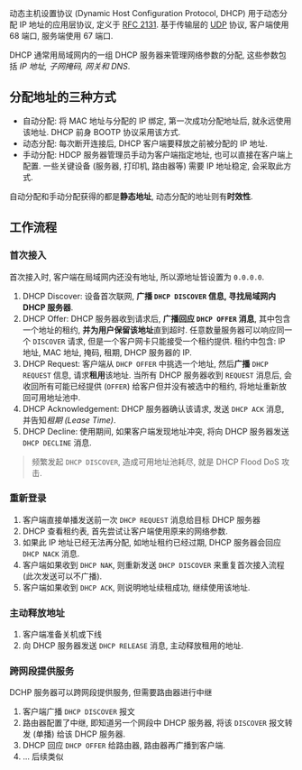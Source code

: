 动态主机设置协议 (Dynamic Host Configuration Protocol, DHCP) 用于动态分配 IP 地址的应用层协议, 定义于 [RFC 2131](https://datatracker.ietf.org/doc/html/rfc2131). 基于传输层的 [UDP](../TransportL3/UDP.md) 协议, 客户端使用 68 端口, 服务端使用 67 端口.

DHCP 通常用局域网内的一组 DHCP 服务器来管理网络参数的分配, 这些参数包括 *IP 地址, 子网掩码, 网关和 DNS*. 

## 分配地址的三种方式

- 自动分配: 将 MAC 地址与分配的 IP 绑定, 第一次成功分配地址后, 就永远使用该地址. DHCP 前身 BOOTP 协议采用该方式.
- 动态分配: 每次断开连接后, DHCP 客户端要释放之前被分配的 IP 地址.
- 手动分配: HDCP 服务器管理员手动为客户端指定地址, 也可以直接在客户端上配置. 一些关键设备 (服务器, 打印机, 路由器等) 需要 IP 地址稳定, 会采取此方式.

自动分配和手动分配获得的都是**静态地址**, 动态分配的地址则有**时效性**.

## 工作流程

### 首次接入

首次接入时, 客户端在局域网内还没有地址, 所以源地址皆设置为 `0.0.0.0`. 

1. DHCP Discover: 设备首次联网, **广播 `DHCP DISCOVER` 信息, 寻找局域网内 DHCP 服务器**.
2. DHCP Offer: DHCP 服务器收到请求后, **广播回应 `DHCP OFFER` 消息**, 其中包含一个地址的租约, **并为用户保留该地址**直到超时. 任意数量服务器可以响应同一个 `DISCOVER` 请求, 但是一个客户网卡只能接受一个租约提供. 租约中包含: IP 地址, MAC 地址, 掩码, 租期, DHCP 服务器的 IP.
1. DHCP Request: 客户端从 `DHCP OFFER` 中挑选一个地址, 然后**广播** `DHCP REQUEST` 信息, 请求**租用**该地址. 当所有 DHCP 服务器收到 `REQUEST` 消息后, 会收回所有可能已经提供 (`OFFER`) 给客户但并没有被选中的租约, 将地址重新放回可用地址池中. 
2. DHCP Acknowledgement: DHCP 服务器确认该请求, 发送 `DHCP ACK` 消息, 并告知*租期 (Lease Time)*.
3. DHCP Decline: 使用期间, 如果客户端发现地址冲突, 将向 DHCP 服务器发送 `DHCP DECLINE` 消息.

> 频繁发起 `DHCP DISCOVER`, 造成可用地址池耗尽, 就是 DHCP Flood DoS 攻击.

### 重新登录

1. 客户端直接单播发送前一次 `DHCP REQUEST` 消息给目标 DHCP 服务器
2. DHCP 查看租约表, 首先尝试让客户端使用原来的网络参数. 
3. 如果此 IP 地址已经无法再分配, 如地址租约已经过期, DHCP 服务器会回应 `DHCP NACK` 消息.
4. 客户端如果收到 `DHCP NAK`, 则重新发送 `DHCP DISCOVER` 来重复首次接入流程 (此次发送可以不广播).
5. 客户端如果收到 `DHCP ACK`, 则说明地址续租成功, 继续使用该地址.

### 主动释放地址

1. 客户端准备关机或下线
2. 向 DHCP 服务器发送 `DHCP RELEASE` 消息, 主动释放租用的地址.

### 跨网段提供服务

DCHP 服务器可以跨网段提供服务, 但需要路由器进行中继

1. 客户端广播 `DHCP DISCOVER` 报文
2. 路由器配置了中继, 即知道另一个网段中 DHCP 服务器, 将该 `DISCOVER` 报文转发 (单播) 给该 DHCP 服务器.
3. DHCP 回应 `DHCP OFFER` 给路由器, 路由器再广播到客户端.
4. ... 后续类似